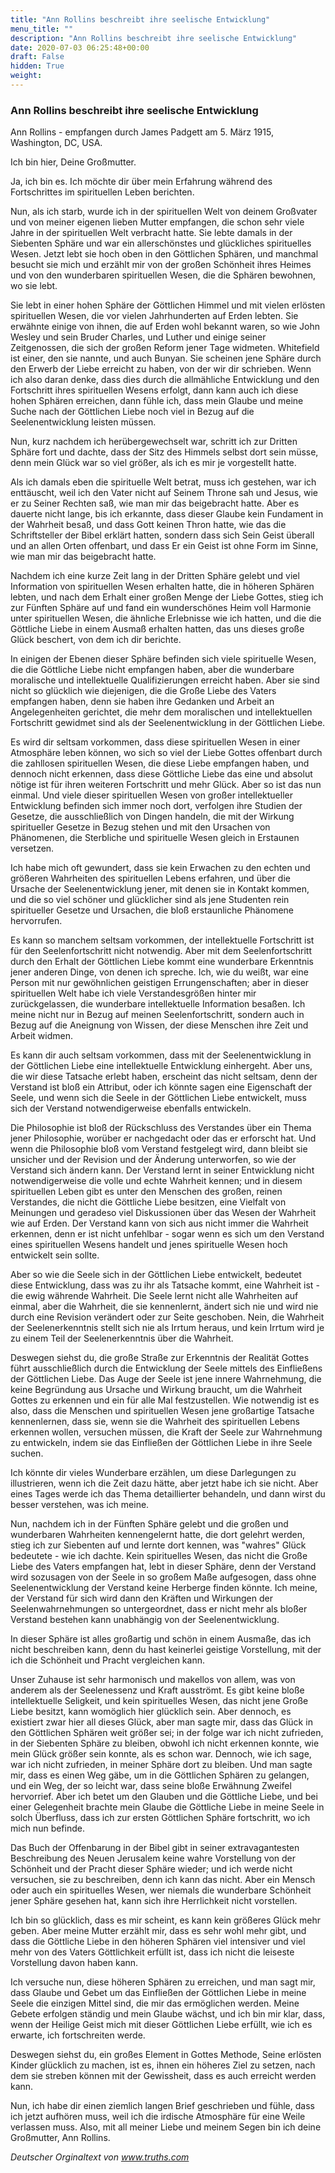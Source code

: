 ```yaml
---
title: "Ann Rollins beschreibt ihre seelische Entwicklung"
menu_title: ""
description: "Ann Rollins beschreibt ihre seelische Entwicklung"
date: 2020-07-03 06:25:48+00:00
draft: False
hidden: True
weight:
---
```

### Ann Rollins beschreibt ihre seelische Entwicklung

Ann Rollins - empfangen durch James Padgett am 5. März 1915, Washington, DC, USA.

Ich bin hier, Deine Großmutter.

Ja, ich bin es. Ich möchte dir über mein Erfahrung während des Fortschrittes im spirituellen Leben berichten.

Nun, als ich starb, wurde ich in der spirituellen Welt von deinem Großvater und von meiner eigenen lieben Mutter empfangen, die schon sehr viele Jahre in der spirituellen Welt verbracht hatte. Sie lebte damals in der Siebenten Sphäre und war ein allerschönstes und glückliches spirituelles Wesen. Jetzt lebt sie hoch oben in den Göttlichen Sphären, und manchmal besucht sie mich und erzählt mir von der großen Schönheit ihres Heimes und von den wunderbaren spirituellen Wesen, die die Sphären bewohnen, wo sie lebt.

Sie lebt in einer hohen Sphäre der Göttlichen Himmel und mit vielen erlösten spirituellen Wesen, die vor vielen Jahrhunderten auf Erden lebten. Sie erwähnte einige von ihnen, die auf Erden wohl bekannt waren, so wie John Wesley und sein Bruder Charles, und Luther und einige seiner Zeitgenossen, die sich der großen Reform jener Tage widmeten. Whitefield ist einer, den sie nannte, und auch Bunyan. Sie scheinen jene Sphäre durch den Erwerb der Liebe erreicht zu haben, von der wir dir schrieben. Wenn ich also daran denke, dass dies durch die allmähliche Entwicklung und den Fortschritt ihres spirituellen Wesens erfolgt, dann kann auch ich diese hohen Sphären erreichen, dann fühle ich, dass mein Glaube und meine Suche nach der Göttlichen Liebe noch viel in Bezug auf die Seelenentwicklung leisten müssen.

Nun, kurz nachdem ich herübergewechselt war, schritt ich zur Dritten Sphäre fort und dachte, dass der Sitz des Himmels selbst dort sein müsse, denn mein Glück war so viel größer, als ich es mir je vorgestellt hatte.

Als ich damals eben die spirituelle Welt betrat, muss ich gestehen, war ich enttäuscht, weil ich den Vater nicht auf Seinem Throne sah und Jesus, wie er zu Seiner Rechten saß, wie man mir das beigebracht hatte. Aber es dauerte nicht lange, bis ich erkannte, dass dieser Glaube kein Fundament in der Wahrheit besaß, und dass Gott keinen Thron hatte, wie das die Schriftsteller der Bibel erklärt hatten, sondern dass sich Sein Geist überall und an allen Orten offenbart, und dass Er ein Geist ist ohne Form im Sinne, wie man mir das beigebracht hatte.

Nachdem ich eine kurze Zeit lang in der Dritten Sphäre gelebt und viel Information von spirituellen Wesen erhalten hatte, die in höheren Sphären lebten, und nach dem Erhalt einer großen Menge der Liebe Gottes, stieg ich zur Fünften Sphäre auf und fand ein wunderschönes Heim voll Harmonie unter spirituellen Wesen, die ähnliche Erlebnisse wie ich hatten, und die die Göttliche Liebe in einem Ausmaß erhalten hatten, das uns dieses große Glück beschert, von dem ich dir berichte.

In einigen der Ebenen dieser Sphäre befinden sich viele spirituelle Wesen, die die Göttliche Liebe nicht empfangen haben, aber die wunderbare moralische und intellektuelle Qualifizierungen erreicht haben. Aber sie sind nicht so glücklich wie diejenigen, die die Große Liebe des Vaters empfangen haben, denn sie haben ihre Gedanken und Arbeit an Angelegenheiten gerichtet, die mehr dem moralischen und intellektuellen Fortschritt gewidmet sind als der Seelenentwicklung in der Göttlichen Liebe.

Es wird dir seltsam vorkommen, dass diese spirituellen Wesen in einer Atmosphäre leben können, wo sich so viel der Liebe Gottes offenbart durch die zahllosen spirituellen Wesen, die diese Liebe empfangen haben, und dennoch nicht erkennen, dass diese Göttliche Liebe das eine und absolut nötige ist für ihren weiteren Fortschritt und mehr Glück. Aber so ist das nun einmal. Und viele dieser spirituellen Wesen von großer intellektueller Entwicklung befinden sich immer noch dort, verfolgen ihre Studien der Gesetze, die ausschließlich von Dingen handeln, die mit der Wirkung spiritueller Gesetze in Bezug stehen und mit den Ursachen von Phänomenen, die Sterbliche und spirituelle Wesen gleich in Erstaunen versetzen.

Ich habe mich oft gewundert, dass sie kein Erwachen zu den echten und größeren Wahrheiten des spirituellen Lebens erfahren, und über die Ursache der Seelenentwicklung jener, mit denen sie in Kontakt kommen, und die so viel schöner und glücklicher sind als jene Studenten rein spiritueller Gesetze und Ursachen, die bloß erstaunliche Phänomene hervorrufen.

Es kann so manchem seltsam vorkommen, der intellektuelle Fortschritt ist für den Seelenfortschritt nicht notwendig. Aber mit dem Seelenfortschritt durch den Erhalt der Göttlichen Liebe kommt eine wunderbare Erkenntnis jener anderen Dinge, von denen ich spreche. Ich, wie du weißt, war eine Person mit nur gewöhnlichen geistigen Errungenschaften; aber in dieser spirituellen Welt habe ich viele Verstandesgrößen hinter mir zurückgelassen, die wunderbare intellektuelle Information besaßen. Ich meine nicht nur in Bezug auf meinen Seelenfortschritt, sondern auch in Bezug auf die Aneignung von Wissen, der diese Menschen ihre Zeit und Arbeit widmen.

Es kann dir auch seltsam vorkommen, dass mit der Seelenentwicklung in der Göttlichen Liebe eine intellektuelle Entwicklung einhergeht. Aber uns, die wir diese Tatsache erlebt haben, erscheint das nicht seltsam, denn der Verstand ist bloß ein Attribut, oder ich könnte sagen eine Eigenschaft der Seele, und wenn sich die Seele in der Göttlichen Liebe entwickelt, muss sich der Verstand notwendigerweise ebenfalls entwickeln.

Die Philosophie ist bloß der Rückschluss des Verstandes über ein Thema jener Philosophie, worüber er nachgedacht oder das er erforscht hat. Und wenn die Philosophie bloß vom Verstand festgelegt wird, dann bleibt sie unsicher und der Revision und der Änderung unterworfen, so wie der Verstand sich ändern kann. Der Verstand lernt in seiner Entwicklung nicht notwendigerweise die volle und echte Wahrheit kennen; und in diesem spirituellen Leben gibt es unter den Menschen des großen, reinen Verstandes, die nicht die Göttliche Liebe besitzen, eine Vielfalt von Meinungen und geradeso viel Diskussionen über das Wesen der Wahrheit wie auf Erden. Der Verstand kann von sich aus nicht immer die Wahrheit erkennen, denn er ist nicht unfehlbar - sogar wenn es sich um den Verstand eines spirituellen Wesens handelt und jenes spirituelle Wesen hoch entwickelt sein sollte.

Aber so wie die Seele sich in der Göttlichen Liebe entwickelt, bedeutet diese Entwicklung, dass was zu ihr als Tatsache kommt, eine Wahrheit ist - die ewig währende Wahrheit. Die Seele lernt nicht alle Wahrheiten auf einmal, aber die Wahrheit, die sie kennenlernt, ändert sich nie und wird nie durch eine Revision verändert oder zur Seite geschoben. Nein, die Wahrheit der Seelenerkenntnis stellt sich nie als Irrtum heraus, und kein Irrtum wird je zu einem Teil der Seelenerkenntnis über die Wahrheit.

Deswegen siehst du, die große Straße zur Erkenntnis der Realität Gottes führt ausschließlich durch die Entwicklung der Seele mittels des Einfließens der Göttlichen Liebe. Das Auge der Seele ist jene innere Wahrnehmung, die keine Begründung aus Ursache und Wirkung braucht, um die Wahrheit Gottes zu erkennen und ein für alle Mal festzustellen. Wie notwendig ist es also, dass die Menschen und spirituellen Wesen jene großartige Tatsache kennenlernen, dass sie, wenn sie die Wahrheit des spirituellen Lebens erkennen wollen, versuchen müssen, die Kraft der Seele zur Wahrnehmung zu entwickeln, indem sie das Einfließen der Göttlichen Liebe in ihre Seele suchen.

Ich könnte dir vieles Wunderbare erzählen, um diese Darlegungen zu illustrieren, wenn ich die Zeit dazu hätte, aber jetzt habe ich sie nicht. Aber eines Tages werde ich das Thema detaillierter behandeln, und dann wirst du besser verstehen, was ich meine.

Nun, nachdem ich in der Fünften Sphäre gelebt und die großen und wunderbaren Wahrheiten kennengelernt hatte, die dort gelehrt werden, stieg ich zur Siebenten auf und lernte dort kennen, was "wahres" Glück bedeutete - wie ich dachte. Kein spirituelles Wesen, das nicht die Große Liebe des Vaters empfangen hat, lebt in dieser Sphäre, denn der Verstand wird sozusagen von der Seele in so großem Maße aufgesogen, dass ohne Seelenentwicklung der Verstand keine Herberge finden könnte. Ich meine, der Verstand für sich wird dann den Kräften und Wirkungen der Seelenwahrnehmungen so untergeordnet, dass er nicht mehr als bloßer Verstand bestehen kann unabhängig von der Seelenentwicklung.

In dieser Sphäre ist alles großartig und schön in einem Ausmaße, das ich nicht beschreiben kann, denn du hast keinerlei geistige Vorstellung, mit der ich die Schönheit und Pracht vergleichen kann.

Unser Zuhause ist sehr harmonisch und makellos von allem, was von anderem als der Seelenessenz und Kraft ausströmt. Es gibt keine bloße intellektuelle Seligkeit, und kein spirituelles Wesen, das nicht jene Große Liebe besitzt, kann womöglich hier glücklich sein. Aber dennoch, es existiert zwar hier all dieses Glück, aber man sagte mir, dass das Glück in den Göttlichen Sphären weit größer sei; in der folge war ich nicht zufrieden, in der Siebenten Sphäre zu bleiben, obwohl ich nicht erkennen konnte, wie mein Glück größer sein konnte, als es schon war. Dennoch, wie ich sage, war ich nicht zufrieden, in meiner Sphäre dort zu bleiben. Und man sagte mir, dass es einen Weg gäbe, um in die Göttlichen Sphären zu gelangen, und ein Weg, der so leicht war, dass seine bloße Erwähnung Zweifel hervorrief. Aber ich betet um den Glauben und die Göttliche Liebe, und bei einer Gelegenheit brachte mein Glaube die Göttliche Liebe in meine Seele in solch Überfluss, dass ich zur ersten Göttlichen Sphäre fortschritt, wo ich mich nun befinde.

Das Buch der Offenbarung in der Bibel gibt in seiner extravagantesten Beschreibung des Neuen Jerusalem keine wahre Vorstellung von der Schönheit und der Pracht dieser Sphäre wieder; und ich werde nicht versuchen, sie zu beschreiben, denn ich kann das nicht. Aber ein Mensch oder auch ein spirituelles Wesen, wer niemals die wunderbare Schönheit jener Sphäre gesehen hat, kann sich ihre Herrlichkeit nicht vorstellen.

Ich bin so glücklich, dass es mir scheint, es kann kein größeres Glück mehr geben. Aber meine Mutter erzählt mir, dass es sehr wohl mehr gibt, und dass die Göttliche Liebe in den höheren Sphären viel intensiver und viel mehr von des Vaters Göttlichkeit erfüllt ist, dass ich nicht die leiseste Vorstellung davon haben kann.

Ich versuche nun, diese höheren Sphären zu erreichen, und man sagt mir, dass Glaube und Gebet um das Einfließen der Göttlichen Liebe in meine Seele die einzigen Mittel sind, die mir das ermöglichen werden. Meine Gebete erfolgen ständig und mein Glaube wächst, und ich bin mir klar, dass, wenn der Heilige Geist mich mit dieser Göttlichen Liebe erfüllt, wie ich es erwarte, ich fortschreiten werde.

Deswegen siehst du, ein großes Element in Gottes Methode, Seine erlösten Kinder glücklich zu machen, ist es, ihnen ein höheres Ziel zu setzen, nach dem sie streben können mit der Gewissheit, dass es auch erreicht werden kann.

Nun, ich habe dir einen ziemlich langen Brief geschrieben und fühle, dass ich jetzt aufhören muss, weil ich die irdische Atmosphäre für eine Weile verlassen muss. Also, mit all meiner Liebe und meinem Segen bin ich deine Großmutter, Ann Rollins.

*Deutscher Orginaltext  von www.truths.com*
